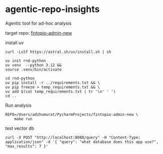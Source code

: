 # agentic-repo-insights
Agentic tool for ad-hoc analysis

target repo: [fintopio-admin-new](https://github.com/fintopio/fintopio-admin-new/tree/dev#)

install uv
```shell
curl -LsSf https://astral.sh/uv/install.sh | sh
```

```shell
uv init rnd-python
uv venv  --python 3.12 &&
source .venv/bin/activate 

cd rnd-python
uv pip install -r ../requirements.txt && \
uv pip freeze > temp_requirements.txt && \
uv add $(cat temp_requirements.txt | tr '\n' ' ')
cd ..
```

Run analysis
```shell
REPO=/Users/adzhumurat/PycharmProjects/fintopio-admin-new \
    make run
```

test vector db
```shell
curl -X POST "http://localhost:8080/query" -H "Content-Type: application/json" -d '{ "query": "what database does this app use?", "max_results": 7 }'
```